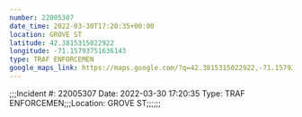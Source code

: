 ```yaml
---
number: 22005307
date_time: 2022-03-30T17:20:35+00:00
location: GROVE ST
latitude: 42.3815315022922
longitude: -71.15793751636143
type: TRAF ENFORCEMEN
google_maps_link: https://maps.google.com/?q=42.3815315022922,-71.15793751636143
---
```


;;;Incident #: 22005307  Date: 2022-03-30 17:20:35   Type: TRAF ENFORCEMEN;;;Location: GROVE ST;;;;;;
